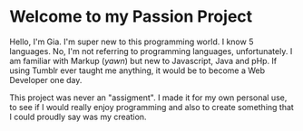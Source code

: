 # Welcome to my Passion Project

Hello, I'm Gia. I'm super new to this programming world. I know 5 languages. No, I'm not referring to programming languages, unfortunately. I am familiar with Markup (*yawn*) but new to Javascript, Java and pHp. If using Tumblr ever taught me anything, it would be to become a Web Developer one day. 

This project was never an "assigment". I made it for my own personal use, to see if I would really enjoy programming and also to create something that I could proudly say was my creation.  



